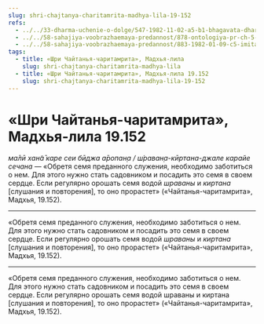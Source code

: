 ```yaml
---
slug: shri-chajtanya-charitamrita-madhya-lila-19-152
refs:
  - ../../33-dharma-uchenie-o-dolge/547-1982-11-02-a5-b1-bhagavata-dharma-osnovana-na-vlechenii-k-absolyutnomu-tsentru-krasote-i-lyubvi.md
  - ../../58-sahajiya-voobrazhaemaya-predannost/878-ontologiya-pr-ch-5-2-vysshee-otkrovenie-yavit-sebya-avtomaticheski.md
  - ../../58-sahajiya-voobrazhaemaya-predannost/883-1982-01-09-c5-imitatsiya-ne-est-realizatsiya-obraz-mahiravany-v-ramayane.md
tags:
  - title: «Шри Чайтанья-чаритамрита», Мадхья-лила
    slug: shri-chajtanya-charitamrita-madhya-lila
  - title: «Шри Чайтанья-чаритамрита», Мадхья-лила 19.152
    slug: shri-chajtanya-charitamrita-madhya-lila-19-152
---
```


# «Шри Чайтанья-чаритамрита», Мадхья-лила 19.152

*ма̄лӣ хан̃а̄ каре сеи бӣджа а̄ропан̣а / ш́раван̣а-кӣртана-джале карайе сечана* — «Обретя семя преданного служения, необходимо заботиться о нем. Для этого нужно стать садовником и посадить это семя в своем сердце. Если регулярно орошать семя водой *шраваны* и *киртана* [слушания и повторения], то оно прорастет» («Чайтанья-чаритамрита», Мадхья, 19.152).

---

«Обретя семя преданного служения, необходимо заботиться о нем. Для этого нужно стать садовником и посадить это семя в своем сердце. Если регулярно орошать семя водой *шраваны* и *киртана* [слушания и повторения], то оно прорастет» («Чайтанья-чаритамрита», Мадхья, 19.152).

---

«Обретя семя преданного служения, необходимо заботиться о нем. Для этого нужно стать садовником и посадить это семя в своем сердце. Если регулярно орошать семя водой шраваны и киртана [слушания и повторения], то оно прорастет» («Чайтанья-чаритамрита», Мадхья, 19.152).

